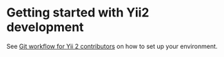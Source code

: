 Getting started with Yii2 development
=====================================

See [Git workflow for Yii 2 contributors](git-workflow.md) on how to set up your environment.
